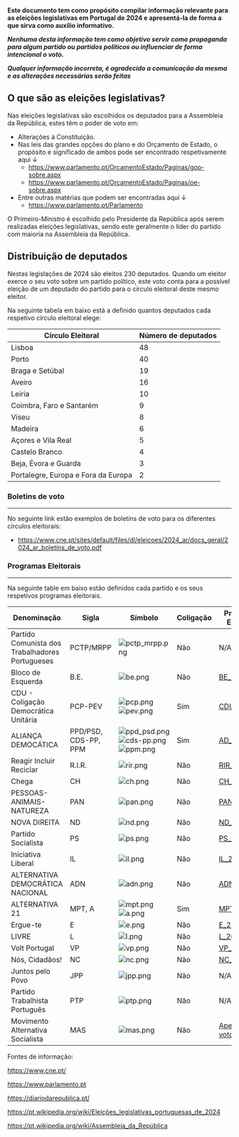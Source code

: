 **Este documento tem como propósito compilar informação relevante para as eleições legislativas em Portugal de 2024 e apresentá-la de forma a que sirva como auxílio informativo.**

***Nenhuma desta informação tem como objetivo servir como propaganda para algum partido ou partidos políticos ou influenciar de forma intencional o voto.***

***Qualquer informação incorreta, é agradecido a comunicação da mesma e as alterações necessárias serão feitas***

## O que são as eleições legislativas?

Nas eleições legislativas são escolhidos os deputados para a Assembleia da República, estes têm o poder de voto em:
- Alterações à Constituição.
- Nas leis das grandes opções do plano e do Orçamento de Estado, o propósito e significado de ambos pode ser encontrado respetivamente aqui ↓
	- https://www.parlamento.pt/OrcamentoEstado/Paginas/gop-sobre.aspx
	- https://www.parlamento.pt/OrcamentoEstado/Paginas/oe-sobre.aspx
- Entre outras matérias que podem ser encontradas aqui ↓ 
	- https://www.parlamento.pt/Parlamento

O Primeiro-Ministro é escolhido pelo Presidente da República após serem realizadas eleições legislativas, sendo este geralmente o líder do partido com maioria na Assembleia da República.

## Distribuição de deputados

Nestas legislações de 2024 são eleitos 230 deputados. Quando um eleitor exerce o seu voto sobre um partido político, este voto conta para a possível eleição de um deputado do partido para o círculo eleitoral deste mesmo eleitor.

Na seguinte tabela em baixo está a definido quantos deputados cada respetivo círculo eleitoral elege:

| Círculo Eleitoral                   | Número de deputados |
| ----------------------------------- | ------------------- |
| Lisboa                              | 48                  |
| Porto                               | 40                  |
| Braga e Setúbal                     | 19                  |
| Aveiro                              | 16                  |
| Leiria                              | 10                  |
| Coimbra, Faro e Santarém            | 9                   |
| Viseu                               | 8                   |
| Madeira                             | 6                   |
| Açores e Vila Real                  | 5                   |
| Castelo Branco                      | 4                   |
| Beja, Évora e Guarda                | 3                   |
| Portalegre, Europa e Fora da Europa | 2                   |

### Boletins de voto
---
No seguinte link estão exemplos de boletins de voto para os diferentes círculos eleitorais:
- https://www.cne.pt/sites/default/files/dl/eleicoes/2024_ar/docs_geral/2024_ar_boletins_de_voto.pdf

### Programas Eleitorais
---
Na seguinte table em baixo estão definidos cada partido e os seus respetivos programas eleitorais.

| Denominação                                     | Sigla                | Símbolo                                                                                                    | Coligação | Programa Eleitoral                                                                                                                                               |
| ----------------------------------------------- | -------------------- | ---------------------------------------------------------------------------------------------------------- | --------- | ---------------------------------------------------------------------------------------------------------------------------------------------------------------- |
| Partido Comunista dos Trabalhadores Portugueses | PCTP/MRPP            | ![pctp_mrpp.png](Símbolos/pctp_mrpp.png)                                                                   | Não       | N/A                                                                                                                                                              |
| Bloco de Esquerda                               | B.E.                 | ![be.png](Símbolos/be.png)                                                                                 | Não       | [BE_2024](https://www.bloco.org/media/PROGRAMA_BLOCO_2024.pdf)                                                                                                   |
| CDU - Coligação Democrática Unitária            | PCP-PEV              | ![pcp.png](Símbolos/pcp.png) ![pev.png](Símbolos/pev.png)                                                  | Sim       | [CDU_2024](https://www.cdu.pt/assets/docs/programa_eleitoral_pcp_2024.pdf)                                                                                       |
| ALIANÇA DEMOCÁTICA                              | PPD/PSD, CDS-PP, PPM | ![ppd_psd.png](Símbolos/ppd_psd.png)<br>![cds-pp.png](Símbolos/cds-pp.png)<br>![ppm.png](Símbolos/ppm.png) | Sim       | [AD_2024](https://ad2024.pt/pdf/ad-programa-eleitoral.pdf)                                                                                                       |
| Reagir Incluir Reciclar                         | R.I.R.               | ![rir.png](Símbolos/rir.png)                                                                               | Não       | [RIR_2024](https://drive.google.com/file/d/1F0qJel3RcJQSrNvia1Fw6CQtMhfNqkZx/view)                                                                               |
| Chega                                           | CH                   | ![ch.png](Símbolos/ch.png)                                                                                 | Não       | [CH_2024](https://pub.portalchega.pt/programaeleitoral/)                                                                                                         |
| PESSOAS-ANIMAIS-NATUREZA                        | PAN                  | ![pan.png](Símbolos/pan.png)                                                                               | Não       | [PAN_2024](https://www.pan.com.pt/eleicoes/eleicoes-legislativas-2024/programa-eleitoral-do-pan/programa-eleitoral-completo/programa-eleitoral-completo-em-pdf/) |
| NOVA DIREITA                                    | ND                   | ![nd.png](Símbolos/nd.png)                                                                                 | Não       | [ND_2024](https://novadireita.pt/wp-content/uploads/2023/12/PrioridadesParaPortugal_NOVADIREITA_compressed-1.pdf)                                                |
| Partido Socialista                              | PS                   | ![ps.png](Símbolos/ps.png)                                                                                 | Não       | [PS_2024](https://ps.pt/wp-content/uploads/2024/02/PS-Portugal_Inteiro_2024-6.pdf)                                                                               |
| Iniciativa Liberal                              | IL                   | ![il.png](Símbolos/il.png)                                                                                 | Não       | [IL_2024.pdf](https://iniciativaliberal.pt/wp-content/uploads/2024/02/Por-um-Portugal-com-Futuro-Programa-Eleitoral-IL-2024.pdf)                                 |
| ALTERNATIVA DEMOCRÁTICA NACIONAL                | ADN                  | ![adn.png](Símbolos/adn.png)                                                                               | Não       | [ADN_2024](https://adn.com.pt/wp-content/uploads/2024/02/programa-ADN-2024-contrato-eleitoral.pdf)                                                               |
| ALTERNATIVA 21                                  | MPT, A               | ![mpt.png](Símbolos/mpt.png)<br>![a.png](Símbolos/a.png)                                                   | Sim       | [MPT.A_2024](https://www.alternativa21.pt/docs/Programa_Eleitoral_2024_Alternativa_21.pdf)                                                                       |
| Ergue-te                                        | E                    | ![e.png](Símbolos/e.png)                                                                                   | Não       | [E_2024](https://www.partidoergue-te.pt/programa-politico/)                                                                                                      |
| LIVRE                                           | L                    | ![l.png](Símbolos/l.png)                                                                                   | Não       | [L_2024](https://partidolivre.pt/wp-content/uploads/2024/02/Programa_LIVRE_2024_FINAL.pdf)                                                                       |
| Volt Portugal                                   | VP                   | ![vp.png](Símbolos/vp.png)                                                                                 | Não       | [VP_2024](https://voltportugal.org/storage/pdf/eleicoes/volt_programa_legislativas_2024.pdf)                                                                     |
| Nós, Cidadãos!                                  | NC                   | ![nc.png](Símbolos/nc.png)                                                                                 | Não       | [NC_2024](https://noscidadaos.pt/o-nos-cidadaos/programa-politico/)                                                                                              |
| Juntos pelo Povo                                | JPP                  | ![jpp.png](Símbolos/jpp.png)                                                                               | Não       | N/A                                                                                                                                                              |
| Partido Trabalhista Português                   | PTP                  | ![ptp.png](Símbolos/ptp.png)                                                                               | Não       | N/A                                                                                                                                                              |
| Movimento Alternativa Socialista                | MAS                  | ![mas.png](Símbolos/mas.png)                                                                               | Não       | [Apela ao voto no B.E](https://mas.org.pt/index.php/2024/03/01/o-mas-apela-ao-voto-no-bloco-de-esquerda/)                                                        |


Fontes de informação:

https://www.cne.pt/

https://www.parlamento.pt

https://diariodarepublica.pt/

https://pt.wikipedia.org/wiki/Eleições_legislativas_portuguesas_de_2024

https://pt.wikipedia.org/wiki/Assembleia_da_República

